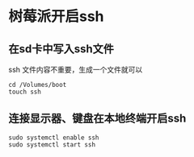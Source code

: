 # 树莓派开启ssh

## 在sd卡中写入ssh文件

ssh 文件内容不重要，生成一个文件就可以

```
cd /Volumes/boot
touch ssh
```

## 连接显示器、键盘在本地终端开启ssh

```
sudo systemctl enable ssh
sudo systemctl start ssh
```